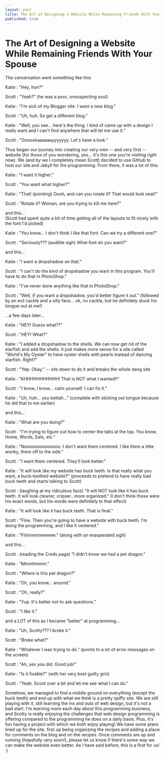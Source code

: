 ```yaml
---
layout: post
title: The Art of Designing a Website While Remaining Friends With Your Spouse
published: true
---
```


The Art of Designing a Website While Remaining Friends With Your Spouse
===================

The conversation went something like this:

Katie
: "Hey, hon?"

Scott
: "Yeah?" (he was a poor, unsuspecting soul)

Katie
: "I'm sick of my Blogger site. I want a new blog."

Scott
: "Uh, huh. So get a different blog."

Katie
: "Well, you see... here's the thing. I kind of came up with a design I really want and I can't find anywhere that will let me
use it."

Scott
: "Oooookaaaaaayyyyyyy. Let's have a look."

Thus began our journey into creating our very own -- and very first -- website (for those of you wondering, yes... it's this 
one you're visiting right now). We (and by we I completely mean Scott) decided to use Github to host our site and Jekyll for the 
programming. From there, it was a lot of this:

Katie
: "I want it higher."

Scott
: "You want what higher?"

Katie
: "That! (pointing) Oooh, and can you rotate it? That would look neat!"

Scott
: "Rotate it? Woman, are you trying to kill me here?"

and this...  
(Scott had spent quite a bit of time getting all of the layouts to fit nicely with the font I'd picked)

Katie
: "You know... I don't think I like that font. Can we try a different one?"

Scott
: "Seriously??? (audible sigh) What font do you want?"

and this... 

Katie
: "I want a dropshadow on that."

Scott
: "I can't do the kind of dropshadow you want in this program. You'll have to do that in PhotoShop."

Katie
: "I've never done anything like that in PhotoShop."

Scott
: "Well, if you want a dropshadow, you'd better figure it out." (followed by an evil cackle and a silly face... ok, no cackle, but he definitely stuck his tongue out at me!)

...a few days later...

Katie
: "HEY! Guess what??"

Scott
: "HEY! What?"

Katie
: "I added a dropshadow to the shells. We can now get rid of the starfish and add the shells. It just makes more sense for a site called "World's My Oyster" to have oyster shells with pearls instead of dancing starfish. Right?"

Scott
: "Yep. Okay." -- sits down to do it and breaks the whole dang site

Katie
: "AHHHHHHHHHHH! That is NOT what I wanted!!"

Scott
: "I know, I know... calm yourself. I can fix it."

Katie
: "Uh, huh... you bettah..." (complete with sticking out tongue because he did that to me earlier)

and this...

Katie
: "What are you doing?"

Scott
: "I'm trying to figure out how to center the tabs at the top. You know, Home, Words, Eats, etc."

Katie
: "Noooooooooooooo. I don't want them centered. I like them a little wonky, there off to the side."

Scott
: "I want them centered. They'll look better."

Katie
: "It will look like my website has buck teeth. Is that really what you want, a buck-toothed website?" (proceeds to pretend to have really bad buck teeth and starts talking to Scott)

Scott
: (laughing at my ridiculous face) "It will NOT look like it has buck teeth. It will look cleaner, cripser...more organized." (I don't think those were his exact words, but his words were definitely to that effect)

Katie
: "It will look like it has buck teeth. That is final."

Scott
: "Fine. Then you're going to have a website with buck teeth. I'm doing the programming, and I like it centered."

Katie
: "Fiiiinnnnneeeeee." (along with an exasperated sigh)

and this...

Scott
: (reading the Creds page) "I didn't know we had a pet dragon."

Katie
: "Mmmhmmm."

Scott
: "Where is this pet dragon?"

Katie
: "Oh, you know... around."

Scott
: "Oh, really?"

Katie
: "Yup. It's better not to ask questions."

Scott
: "I _like_ it."

and a LOT of this as I became "better" at programming...

Katie
: "Uh, Scotty??? I broke it."

Scott
: "Broke what?"

Katie
: "Whatever I was trying to do." (points to a lot of error messages on the screen)

Scott
: "Ah, yes you did. Good job!"

Katie
: "Is it fixable?" (with her very best guilty grin)

Scott
: "Yeah. Scoot over a bit and let me see what I can do."

Somehow, we managed to find a middle ground on everything (except the buck teeth) and end up with what we think is a pretty spiffy site.
We are still playing with it, still learning the ins and outs of web design, but it's not a bad start. I'm learning more each day about
this programming business, and Scotty is really enjoying the challenges that web design programming is offering compared to the programming
he does on a daily basis. Plus, it's fun having a project with which we *both* enjoy playing! We have some plans lined up for the site, first up being organizing the recipes and adding a place for comments on the blog
and on the recipes. Once comments are up and running (hopefully very soon!), please let us know if there's some way we can make the website even better. 
As I have said before, this is a first for us! :)